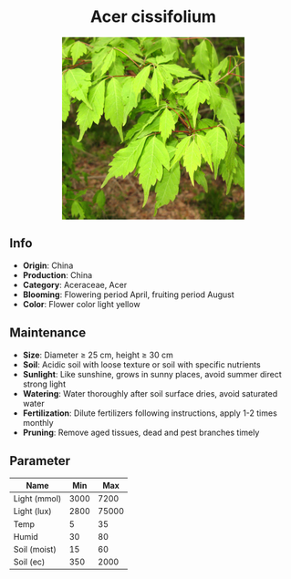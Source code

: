 <h1 align='center'>Acer cissifolium</h1>
<p align="center">
    <img 
        align='center'
        width='320'
        src="../images/acer cissifolium.png" 
        alt='Acer cissifolium' />
</p>

## Info

 - **Origin**: China
 - **Production**: China
 - **Category**: Aceraceae, Acer
 - **Blooming**: Flowering period April, fruiting period August
 - **Color**: Flower color light yellow

## Maintenance

 - **Size**: Diameter ≥ 25 cm, height ≥ 30 cm
 - **Soil**: Acidic soil with loose texture or soil with specific nutrients
 - **Sunlight**: Like sunshine, grows in sunny places, avoid summer direct strong light
 - **Watering**: Water thoroughly after soil surface dries, avoid saturated water
 - **Fertilization**: Dilute fertilizers following instructions, apply 1-2 times monthly
 - **Pruning**: Remove aged tissues, dead and pest branches timely

## Parameter

| Name         | Min  | Max   |
|--------------|------|-------|
| Light (mmol) | 3000 | 7200  |
| Light (lux)  | 2800 | 75000 |
| Temp         | 5    | 35    |
| Humid        | 30   | 80    |
| Soil (moist) | 15   | 60    |
| Soil (ec)    | 350  | 2000  |
